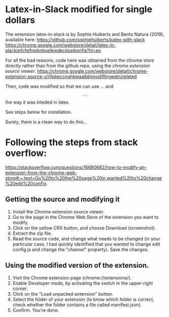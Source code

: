 # Latex-in-Slack modified for single dollars

The extension latex-in-slack is by Sophie Huiberts and Bento Natura (2019), available here:
https://github.com/sophiehuiberts/katex-with-slack
https://chrome.google.com/webstore/detail/latex-in-slack/pfcfelfnpbnboelkjedecjipaibpnfja?hl=en

For all the bad reasons, code here was obtained from the chrome store directly rather than from the github repo, using the _chrome extension source viewer_.
https://chrome.google.com/webstore/detail/chrome-extension-source-v/jifpbeccnghkjeaalbbjmodiffmgedin/related

Then, code was modified so that we can use $...$ and $$...$$ the way it was inteded in latex.

See steps below for installation.

Surely, there is a clean way to do this...


# Following the steps from stack overflow:
https://stackoverflow.com/questions/16680682/how-to-modify-an-extension-from-the-chrome-web-store#:~:text=Go%20to%20the%20page%20in,wanted%20to%20change%20edit%20config.

## Getting the source and modifying it
1. Install the Chrome extension source viewer.
1. Go to the page in the Chrome Web Store of the extension you want to modify.
1. Click on the yellow CRX button, and choose Download (screenshot).
1. Extract the zip file.
1. Read the source code, and change what needs to be changed (in your particular case, I had quickly identified that you wanted to change edit config.js and change the "channel" property). Save the changes.

## Using the modified version of the extension.
1. Visit the Chrome extension page (chrome://extensions/).
1. Enable Developer mode, by activating the switch in the upper-right corner.
1. Click on the "Load unpacked extension" button.
1. Select the folder of your extension (to know which folder is correct, check whether the folder contains a file called manifest.json).
1. Confirm. You're done.
